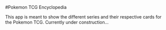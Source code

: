 #Pokemon TCG Encyclopedia

This app is meant to show the different series and their respective cards for the Pokemon TCG.
Currently under construction...
